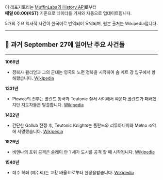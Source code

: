 

이 레포지토리는 [MuffinLabs의 History API](https://history.muffinlabs.com/date)로부터  
**매일 00:00(KST)** 기준으로 데이터를 가져와 자동으로 업데이트됩니다.

5개의 주요 역사적 사건이 한국어로 번역되어 요약되며, 원본 출처는 Wikipedia입니다.

---

## 📅 과거 **September 27**에 일어난 주요 사건들

---
**1066년**
- 정복자 윌리엄과 그의 군대는 영국의 노먼 정복을 시작하여 솜 메르 강 입구에서 항해했습니다.  [Wikipedia](https://wikipedia.org/wiki/William_the_Conqueror)

**1331년**
- Płowce의 전투는 폴란드 왕국과 Teutonic 질서 사이에서 싸운다.폴란드가 패배했지만 지도자들은 탈출합니다.  [Wikipedia](https://wikipedia.org/wiki/Battle_of_P%C5%82owce)

**1422년**
- 간단한 Gollub 전쟁 후, Teutonic Knights는 폴란드와 리투아니아와 Melno 조약에 서명했습니다.  [Wikipedia](https://wikipedia.org/wiki/Gollub_War)

**1529년**
- 비엔나의 포위 공격은 술레이 만 1 세가 도시를 공격 할 때 시작됩니다.  [Wikipedia](https://wikipedia.org/wiki/Siege_of_Vienna_(1529))

**1540년**
- 예수 학회 (예수회)는 교황 바울 III로부터 헌장을받습니다.  [Wikipedia](https://wikipedia.org/wiki/Society_of_Jesus)
